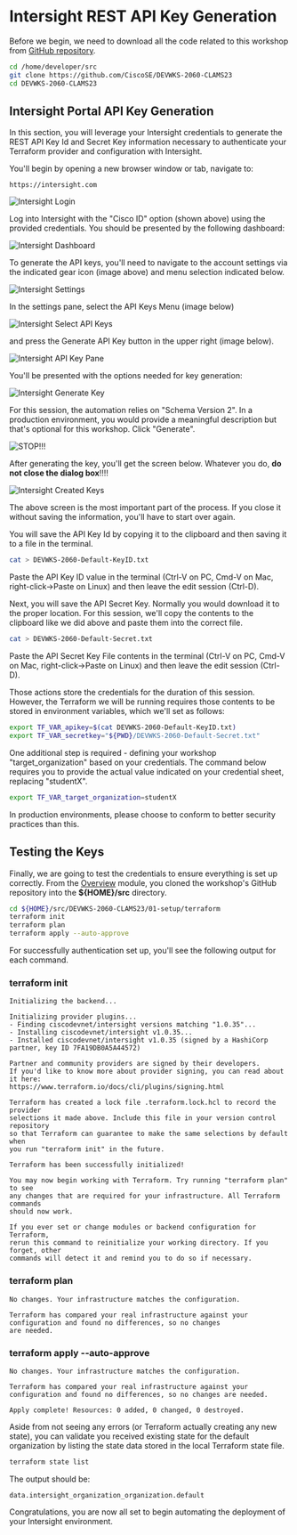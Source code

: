 # Intersight REST API Key Generation

Before we begin, we need to download all the code related to this workshop from [GitHub repository](https://github.com/CiscoSE/DEVWKS-2060-CLAMS23).

```bash
cd /home/developer/src
git clone https://github.com/CiscoSE/DEVWKS-2060-CLAMS23
cd DEVWKS-2060-CLAMS23
```

## Intersight Portal API Key Generation

In this section, you will leverage your Intersight credentials to generate the REST API Key Id and Secret Key information necessary to authenticate your Terraform provider and configuration with Intersight.

You'll begin by opening a new browser window or tab, navigate to:

```
https://intersight.com
```

![Intersight Login](./images/api-keys/00-intersight-login.png)

Log into Intersight with the "Cisco ID" option (shown above) using the provided credentials. You should be presented by the following dashboard:

![Intersight Dashboard](./images/api-keys/01-intersight-dashboard.png)

To generate the API keys, you'll need to navigate to the account settings via the indicated gear icon (image above) and menu selection indicated below.

![Intersight Settings](./images/api-keys/02-intersight-system-dropdown.png)

In the settings pane, select the API Keys Menu (image below)

![Intersight Select API Keys](./images/api-keys/03-intersight-systems-pane.png)

and press the Generate API Key button in the upper right (image below).

![Intersight API Key Pane](./images/api-keys/04-intersight-api-keys-pane.png)

You'll be presented with the options needed for key generation:

![Intersight Generate Key](./images/api-keys/05-intersight-generate-api-keys.png)

For this session, the automation relies on "Schema Version 2". In a production environment, you would provide a meaningful description but that's optional for this workshop. Click "Generate".

![STOP!!!](./images/api-keys/cisco-alert.png)

After generating the key, you'll get the screen below. Whatever you do, **do not close the dialog box**!!!!

![Intersight Created Keys](./images/api-keys/07-intersight-generate-api-key-created.png)

The above screen is the most important part of the process. If you close it without saving the information, you'll have to start over again.

You will save the API Key Id by copying it to the clipboard and then saving it to a file in the terminal.

```bash
cat > DEVWKS-2060-Default-KeyID.txt
```

Paste the API Key ID value in the terminal (Ctrl-V on PC, Cmd-V on Mac, right-click->Paste on Linux) and then leave the edit session (Ctrl-D).

Next, you will save the API Secret Key. Normally you would download it to the proper location. For this session, we'll copy the contents to the clipboard like we did above and paste them into the correct file.

```bash
cat > DEVWKS-2060-Default-Secret.txt
```

Paste the API Secret Key File contents in the terminal (Ctrl-V on PC, Cmd-V on Mac, right-click->Paste on Linux) and then leave the edit session (Ctrl-D).

Those actions store the credentials for the duration of this session. However, the Terraform we will be running requires those contents to be stored in environment variables, which we'll set as follows:

```bash
export TF_VAR_apikey=$(cat DEVWKS-2060-Default-KeyID.txt)
export TF_VAR_secretkey="${PWD}/DEVWKS-2060-Default-Secret.txt"
```

One additional step is required - defining your workshop "target_organization" based on your credentials. The command below requires you to provide the actual value indicated on your credential sheet, replacing "studentX".

```bash
export TF_VAR_target_organization=studentX
```

In production environments, please choose to conform to better security practices than this.

## Testing the Keys

Finally, we are going to test the credentials to ensure everything is set up correctly.  From the [Overview](./00-overview.md) module, you cloned the workshop's GitHub repository into the **${HOME}/src** directory.

```bash
cd ${HOME}/src/DEVWKS-2060-CLAMS23/01-setup/terraform
terraform init
terraform plan
terraform apply --auto-approve
```

For successfully authentication set up, you'll see the following output for each command.

### terraform init

```
Initializing the backend...

Initializing provider plugins...
- Finding ciscodevnet/intersight versions matching "1.0.35"...
- Installing ciscodevnet/intersight v1.0.35...
- Installed ciscodevnet/intersight v1.0.35 (signed by a HashiCorp partner, key ID 7FA19DB0A5A44572)

Partner and community providers are signed by their developers.
If you'd like to know more about provider signing, you can read about it here:
https://www.terraform.io/docs/cli/plugins/signing.html

Terraform has created a lock file .terraform.lock.hcl to record the provider
selections it made above. Include this file in your version control repository
so that Terraform can guarantee to make the same selections by default when
you run "terraform init" in the future.

Terraform has been successfully initialized!

You may now begin working with Terraform. Try running "terraform plan" to see
any changes that are required for your infrastructure. All Terraform commands
should now work.

If you ever set or change modules or backend configuration for Terraform,
rerun this command to reinitialize your working directory. If you forget, other
commands will detect it and remind you to do so if necessary.
```

### terraform plan

```
No changes. Your infrastructure matches the configuration.

Terraform has compared your real infrastructure against your configuration and found no differences, so no changes
are needed.
```

### terraform apply --auto-approve

```
No changes. Your infrastructure matches the configuration.

Terraform has compared your real infrastructure against your configuration and found no differences, so no changes are needed.

Apply complete! Resources: 0 added, 0 changed, 0 destroyed.
```

Aside from not seeing any errors (or Terraform actually creating any new state), you can validate you received existing state for the default organization by listing the state data stored in the local Terraform state file.

```bash
terraform state list
```

The output should be:

```
data.intersight_organization_organization.default
```

Congratulations, you are now all set to begin automating the deployment of your Intersight environment.
